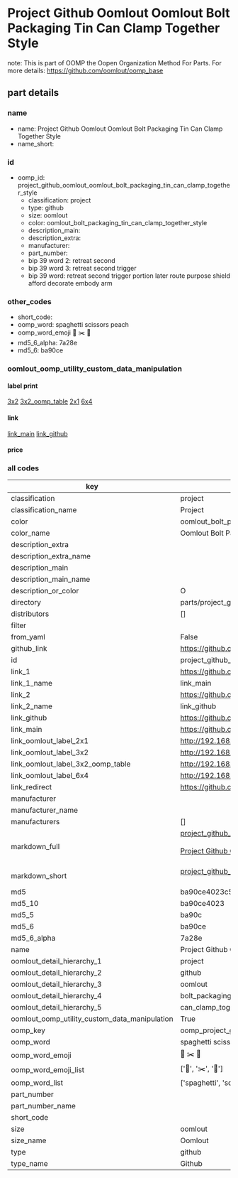 # Project Github Oomlout Oomlout Bolt Packaging Tin Can Clamp Together Style  

note: This is part of OOMP the Oopen Organization Method For Parts. For more details: https://github.com/oomlout/oomp_base

##  part details
  







### name
* name: Project Github Oomlout Oomlout Bolt Packaging Tin Can Clamp Together Style
* name_short: 
### id
* oomp_id: project_github_oomlout_oomlout_bolt_packaging_tin_can_clamp_together_style
  * classification: project
  * type: github
  * size: oomlout
  * color: oomlout_bolt_packaging_tin_can_clamp_together_style
  * description_main: 
  * description_extra: 
  * manufacturer: 
  * part_number: 
  * bip 39 word 2: retreat second
  * bip 39 word 3: retreat second trigger
  * bip 39 word: retreat second trigger portion later route purpose shield afford decorate embody arm

### other_codes
* short_code: 
* oomp_word: spaghetti scissors peach
* oomp_word_emoji :spaghetti: :scissors: :peach:
* md5_6_alpha: 7a28e
* md5_6: ba90ce






### oomlout_oomp_utility_custom_data_manipulation
#### label print
[3x2](http://192.168.1.245:1112/?label=oomp%207a28e)
[3x2_oomp_table](http://192.168.1.108:1112/?label=oomp%207a28e)
[2x1](http://192.168.1.242:1112/?label=oomp%207a28e)
[6x4](http://192.168.1.55:1112/?label=oomp%207a28e)    

#### link

[link_main](https://github.com/oomlout/oomlout_oomp_version_1_messy/tree/main/parts/project_github_oomlout_oomlout_bolt_packaging_tin_can_clamp_together_style) [link_github](https://github.com/oomlout/oomlout_oomp_version_1_messy/tree/main/parts/project_github_oomlout_oomlout_bolt_packaging_tin_can_clamp_together_style)                             

#### price







### all codes 
| key | value |  
| --- | --- |  
| classification | project |  
| classification_name | Project |  
| color | oomlout_bolt_packaging_tin_can_clamp_together_style |  
| color_name | Oomlout Bolt Packaging Tin Can Clamp Together Style |  
| description_extra |  |  
| description_extra_name |  |  
| description_main |  |  
| description_main_name |  |  
| description_or_color | O  |  
| directory | parts/project_github_oomlout_oomlout_bolt_packaging_tin_can_clamp_together_style |  
| distributors | [] |  
| filter |  |  
| from_yaml | False |  
| github_link | https://github.com/oomlout/oomlout_oomp_part_src/tree/main/parts/project_github_oomlout_oomlout_bolt_packaging_tin_can_clamp_together_style |  
| id | project_github_oomlout_oomlout_bolt_packaging_tin_can_clamp_together_style |  
| link_1 | https://github.com/oomlout/oomlout_oomp_version_1_messy/tree/main/parts/project_github_oomlout_oomlout_bolt_packaging_tin_can_clamp_together_style |  
| link_1_name | link_main |  
| link_2 | https://github.com/oomlout/oomlout_oomp_version_1_messy/tree/main/parts/project_github_oomlout_oomlout_bolt_packaging_tin_can_clamp_together_style |  
| link_2_name | link_github |  
| link_github | https://github.com/oomlout/oomlout_oomp_version_1_messy/tree/main/parts/project_github_oomlout_oomlout_bolt_packaging_tin_can_clamp_together_style |  
| link_main | https://github.com/oomlout/oomlout_oomp_version_1_messy/tree/main/parts/project_github_oomlout_oomlout_bolt_packaging_tin_can_clamp_together_style |  
| link_oomlout_label_2x1 | http://192.168.1.242:1112/?label=oomp%207a28e |  
| link_oomlout_label_3x2 | http://192.168.1.245:1112/?label=oomp%207a28e |  
| link_oomlout_label_3x2_oomp_table | http://192.168.1.108:1112/?label=oomp%207a28e |  
| link_oomlout_label_6x4 | http://192.168.1.55:1112/?label=oomp%207a28e |  
| link_redirect | https://github.com/oomlout/oomlout_oomp_version_1_messy/tree/main/parts/project_github_oomlout_oomlout_bolt_packaging_tin_can_clamp_together_style |  
| manufacturer |  |  
| manufacturer_name |  |  
| manufacturers | [] |  
| markdown_full | [project_github_oomlout_oomlout_bolt_packaging_tin_can_clamp_together_style](none)<br>[](none)<br>[Project Github Oomlout Oomlout Bolt Packaging Tin Can Clamp Together Style](none)<br><br> |  
| markdown_short | [project_github_oomlout_oomlout_bolt_packaging_tin_can_clamp_together_style](none)<br><br> |  
| md5 | ba90ce4023c5b5cef23eaa85d1309dc0 |  
| md5_10 | ba90ce4023 |  
| md5_5 | ba90c |  
| md5_6 | ba90ce |  
| md5_6_alpha | 7a28e |  
| name | Project Github Oomlout Oomlout Bolt Packaging Tin Can Clamp Together Style |  
| oomlout_detail_hierarchy_1 | project |  
| oomlout_detail_hierarchy_2 | github |  
| oomlout_detail_hierarchy_3 | oomlout |  
| oomlout_detail_hierarchy_4 | bolt_packaging_tin |  
| oomlout_detail_hierarchy_5 | can_clamp_together_style |  
| oomlout_oomp_utility_custom_data_manipulation | True |  
| oomp_key | oomp_project_github_oomlout_oomlout_bolt_packaging_tin_can_clamp_together_style |  
| oomp_word | spaghetti scissors peach |  
| oomp_word_emoji | :spaghetti: :scissors: :peach: |  
| oomp_word_emoji_list | [':spaghetti:', ':scissors:', ':peach:'] |  
| oomp_word_list | ['spaghetti', 'scissors', 'peach'] |  
| part_number |  |  
| part_number_name |  |  
| short_code |  |  
| size | oomlout |  
| size_name | Oomlout |  
| type | github |  
| type_name | Github |  
